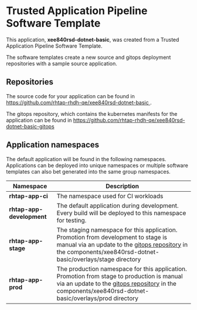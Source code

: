 # Trusted Application Pipeline Software Template

This application, **xee840rsd-dotnet-basic**, was created from a Trusted Application Pipeline Software Template.

The software templates create a new source and gitops deployment repositories with a sample source application. 

## Repositories

The source code for your application can be found in [https://github.com/rhtap-rhdh-qe/xee840rsd-dotnet-basic ](https://github.com/rhtap-rhdh-qe/xee840rsd-dotnet-basic ).
 
The gitops repository, which contains the kubernetes manifests for the application can be found in 
[https://github.com/rhtap-rhdh-qe/xee840rsd-dotnet-basic-gitops ](https://github.com/rhtap-rhdh-qe/xee840rsd-dotnet-basic-gitops ) 

## Application namespaces 

The default application will be found in the following namespaces. Applications can be deployed into unique namespaces or multiple software templates can also bet generated into the same group namespaces.  

|  Namespace   |  Description   |  
| -------- | -------- |
| **rhtap-app-ci** | The namespace used for CI workloads |
| **rhtap-app-development** | The default application during development. Every build will be deployed to this namespace for testing. |
| **rhtap-app-stage** | The staging namespace for this application. Promotion from development to stage is manual via an update to the [gitops repository](https://github.com/rhtap-rhdh-qe/xee840rsd-dotnet-basic-gitops ) in the components/xee840rsd-dotnet-basic/overlays/stage directory |
| **rhtap-app-prod** | The production namespace for this application. Promotion from stage to production is manual via an update to the [gitops repository](https://github.com/rhtap-rhdh-qe/xee840rsd-dotnet-basic-gitops ) in the components/xee840rsd-dotnet-basic/overlays/prod directory |